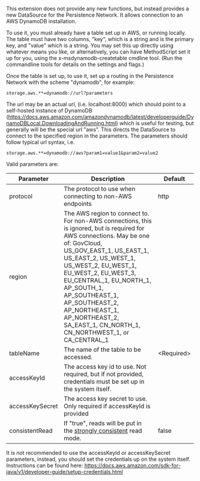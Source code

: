 This extension does not provide any new functions, but instead
provides a new DataSource for the Persistence Network. It allows
connection to an AWS DynamoDB installation.

To use it, you must already have a table set up in AWS, or running locally. The
table must have two columns, "key", which is a string and is the primary key, 
and "value" which is a string. You may set this up directly using whatever means
you like, or alternatively, you can have MethodScript set it up for you, using
the x-msdynamodb-createtable cmdline tool. (Run the commandline tools for
details on the settings and flags.)

Once the table is set up, to use it, set up a routing in the Persistence Network
with the scheme "dynamodb", for example:

    storage.aws.**=dynamodb://url?parameters

The url may be an actual url, (i.e. localhost:8000) which should point to a
self-hosted instance of DynamoDB 
(https://docs.aws.amazon.com/amazondynamodb/latest/developerguide/DynamoDBLocal.DownloadingAndRunning.html)
which is useful for testing, but generally will be the special url "aws". This
directs the DataSource to connect to the specified region in the parameters.
The parameters should follow typical url syntax, i.e.

    storage.aws.**=dynamodb://aws?param1=value1&param2=value2

Valid parameters are:

| Parameter       | Description                                               | Default    |
| --------------- | --------------------------------------------------------- | ---------- |
| protocol        | The protocol to use when connecting to non-AWS endpoints  | http       |
| region          | The AWS region to connect to. For non-AWS connections, this is ignored, but is required for AWS connections. May be one of: GovCloud, US_GOV_EAST_1, US_EAST_1, US_EAST_2, US_WEST_1, US_WEST_2, EU_WEST_1, EU_WEST_2, EU_WEST_3, EU_CENTRAL_1, EU_NORTH_1, AP_SOUTH_1, AP_SOUTHEAST_1, AP_SOUTHEAST_2, AP_NORTHEAST_1, AP_NORTHEAST_2, SA_EAST_1, CN_NORTH_1, CN_NORTHWEST_1, or CA_CENTRAL_1 | |
| tableName       | The name of the table to be accessed.                     | &lt;Required&gt; |
| accessKeyId     | The access key id to use. Not required, but if not provided, credentials must be set up in the system itself. | |
| accessKeySecret | The access key secret to use. Only required if accessKeyId is provided | |
| consistentRead  | If "true", reads will be put in the [strongly consistent](https://docs.aws.amazon.com/amazondynamodb/latest/developerguide/HowItWorks.ReadConsistency.html) read mode. | false |



It is not recommended to use the accessKeyId or accessKeySecret parameters,
instead, you should set the credentials up on the system itself. Instructions
can be found here: 
https://docs.aws.amazon.com/sdk-for-java/v1/developer-guide/setup-credentials.html